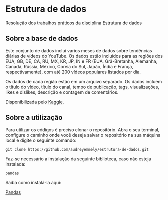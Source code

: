 # Estrutura de dados
Resolução dos trabalhos práticos da disciplina Estrutura de dados

## Sobre a base de dados
Este conjunto de dados inclui vários meses de dados sobre tendências diárias de vídeos do YouTube. Os dados estão incluídos para as regiões dos EUA, GB, DE, CA, RU, MX, KR, JP, IN e FR (EUA, Grã-Bretanha, Alemanha, Canadá, Rússia, México, Coreia do Sul, Japão, Índia e França, respectivamente), com até 200 vídeos populares listados por dia.

Os dados de cada região estão em um arquivo separado. Os dados incluem o título do vídeo, título do canal, tempo de publicação, tags, visualizações, likes e dislikes, descrição e contagem de comentários.

Disponibilizada pelo [Kaggle](https://www.kaggle.com/datasnaek/youtube-new).

## Sobre a utilização
Para utilizar os códigos é preciso clonar o repositório. Abra o seu terminal, configure o caminho onde você deseja salvar o repositório na sua máquina local e digite o seguinte comando:
```
git clone https://github.com/audreyemmely/estrutura-de-dados.git
```
Faz-se necessário a instalação da seguinte biblioteca, caso não esteja instalada:
```
pandas
```
Saiba como instalá-la aqui:

[Pandas](https://pandas.pydata.org/docs/getting_started/install.html)
